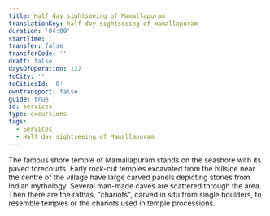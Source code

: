 ```yaml
---
title: Half day sightseeing of Mamallapuram
translationKey: half-day-sightseeing-of-mamallapuram
duration: '04:00'
startTime: ''
transfer: false
transferCode: ''
draft: false
daysOfOperation: 127
toCity: ''
toCitiesId: '0'
owntransport: false
guide: true
id: services
type: excursions
tags:
  - Services
  - Half day sightseeing of Mamallapuram
---
```

The famous shore temple of Mamallapuram stands on the seashore with its paved forecourts. Early rock-cut temples excavated from the hillside near the centre of the village have large carved panels depicting stories from Indian mythology. Several man-made caves are scattered through the area. Then there are the rathas, "chariots", carved in situ from single boulders, to resemble temples or the chariots used in temple processions.